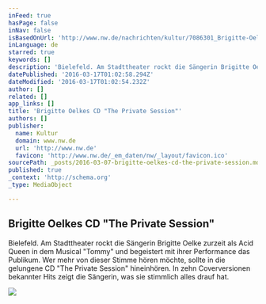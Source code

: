 ```yaml
---
inFeed: true
hasPage: false
inNav: false
isBasedOnUrl: 'http://www.nw.de/nachrichten/kultur/7086301_Brigitte-Oelkes-CD-The-Private-Session.html'
inLanguage: de
starred: true
keywords: []
description: 'Bielefeld. Am Stadttheater rockt die Sängerin Brigitte Oelke zurzeit als Acid Queen in dem Musical "Tommy" und begeistert mit ihrer Performance das Publikum. Wer mehr von dieser Stimme hören möchte, sollte in die gelungene CD "The Private Session" hineinhören. In zehn Coverversionen bekannter Hits zeigt die Sängerin, was sie stimmlich alles drauf hat.'
datePublished: '2016-03-17T01:02:58.294Z'
dateModified: '2016-03-17T01:02:54.232Z'
author: []
related: []
app_links: []
title: 'Brigitte Oelkes CD "The Private Session"'
authors: []
publisher:
  name: Kultur
  domain: www.nw.de
  url: 'http://www.nw.de'
  favicon: 'http://www.nw.de/_em_daten/nw/_layout/favicon.ico'
sourcePath: _posts/2016-03-07-brigitte-oelkes-cd-the-private-session.md
published: true
_context: 'http://schema.org'
_type: MediaObject

---
```

<article style=""><h1>Brigitte Oelkes CD "The Private Session"</h1><p>Bielefeld. Am Stadttheater rockt die Sängerin Brigitte Oelke zurzeit als Acid Queen in dem Musical "Tommy" und begeistert mit ihrer Performance das Publikum. Wer mehr von dieser Stimme hören möchte, sollte in die gelungene CD "The Private Session" hineinhören. In zehn Coverversionen bekannter Hits zeigt die Sängerin, was sie stimmlich alles drauf hat.</p><img src="https://s3-us-west-2.amazonaws.com/the-grid-img/p/115f2e052150d74e078d1572e9676848246fa4fe.jpg" /></article>